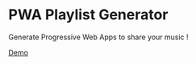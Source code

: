 # PWA Playlist Generator

Generate Progressive Web Apps to share your music !

[Demo](https://he-arc.github.io/pwa-playlist-generator/)
